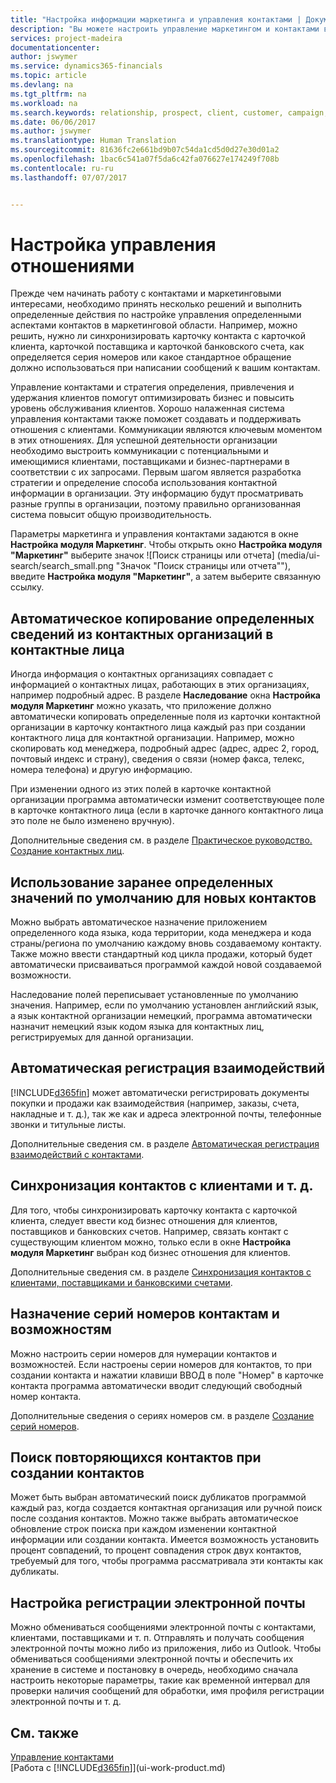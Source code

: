 ```yaml
---
title: "Настройка информации маркетинга и управления контактами | Документы Майкрософт"
description: "Вы можете настроить управление маркетингом и контактами в Financials для оптимизации отношений с потенциальными и текущими клиентами и повышения качества кампаний и рекламных акций."
services: project-madeira
documentationcenter: 
author: jswymer
ms.service: dynamics365-financials
ms.topic: article
ms.devlang: na
ms.tgt_pltfrm: na
ms.workload: na
ms.search.keywords: relationship, prospect, client, customer, campaign, promo
ms.date: 06/06/2017
ms.author: jswymer
ms.translationtype: Human Translation
ms.sourcegitcommit: 81636fc2e661bd9b07c54da1cd5d0d27e30d01a2
ms.openlocfilehash: 1bac6c541a07f5da6c42fa076627e174249f708b
ms.contentlocale: ru-ru
ms.lasthandoff: 07/07/2017


---
```

# <a name="setting-up-relationship-management"></a>Настройка управления отношениями
Прежде чем начинать работу с контактами и маркетинговыми интересами, необходимо принять несколько решений и выполнить определенные действия по настройке управления определенными аспектами контактов в маркетинговой области. Например, можно решить, нужно ли синхронизировать карточку контакта с карточкой клиента, карточкой поставщика и карточкой банковского счета, как определяется серия номеров или какое стандартное обращение должно использоваться при написании сообщений к вашим контактам.

Управление контактами и стратегия определения, привлечения и удержания клиентов помогут оптимизировать бизнес и повысить уровень обслуживания клиентов. Хорошо налаженная система управления контактами также поможет создавать и поддерживать отношения с клиентами. Коммуникации являются ключевым моментом в этих отношениях. Для успешной деятельности организации необходимо выстроить коммуникации с потенциальными и имеющимися клиентами, поставщиками и бизнес-партнерами в соответствии с их запросами. Первым шагом является разработка стратегии и определение способа использования контактной информации в организации. Эту информацию будут просматривать разные группы в организации, поэтому правильно организованная система повысит общую производительность.

Параметры маркетинга и управления контактами задаются в окне **Настройка модуля Маркетинг**. Чтобы открыть окно **Настройка модуля "Маркетинг"** выберите значок ![Поиск страницы или отчета] (media/ui-search/search_small.png "Значок "Поиск страницы или отчета""), введите **Настройка модуля "Маркетинг"**, а затем выберите связанную ссылку.

## <a name="automatically-copying-specific-information-from-the-contact-companies-to-the-contact-persons"></a>Автоматическое копирование определенных сведений из контактных организаций в контактные лица
Иногда информация о контактных организациях совпадает с информацией о контактных лицах, работающих в этих организациях, например подробный адрес. В разделе **Наследование** окна **Настройка модуля Маркетинг** можно указать, что приложение должно автоматически копировать определенные поля из карточки контактной организации в карточку контактного лица каждый раз при создании контактного лица для контактной организации. Например, можно скопировать код менеджера, подробный адрес (адрес, адрес 2, город, почтовый индекс и страну), сведения о связи (номер факса, телекс, номера телефона) и другую информацию.

При изменении одного из этих полей в карточке контактной организации программа автоматически изменит соответствующее поле в карточке контактного лица (если в карточке данного контактного лица это поле не было изменено вручную).

Дополнительные сведения см. в разделе [Практическое руководство. Создание контактных лиц](marketing-how-create-contact-persons.md).

## <a name="using-predefined-defaults-on-new-contacts"></a>Использование заранее определенных значений по умолчанию для новых контактов
Можно выбрать автоматическое назначение приложением определенного кода языка, кода территории, кода менеджера и кода страны/региона по умолчанию каждому вновь создаваемому контакту. Также можно ввести стандартный код цикла продажи, который будет автоматически присваиваться программой каждой новой создаваемой возможности.

Наследование полей переписывает установленные по умолчанию значения. Например, если по умолчанию установлен английский язык, а язык контактной организации немецкий, программа автоматически назначит немецкий язык кодом языка для контактных лиц, регистрируемых для данной организации.

<!--You can also setup a default salutation that the program automatically assigns to your contacts. You can use these salutations in your interaction template attachments (for example, Microsoft Word documents). When setting up a default salutation, you can enter a salutation text and a salutation format. For example, if the salutation text is Dear, and the salutation format is Salutation Text + Title + Name, the program will automatically enter Dear Mr. John Smith as a salutation for a contact called John Smith.-->

## <a name="automatically-recording-interactions"></a>Автоматическая регистрация взаимодействий
[!INCLUDE[d365fin](includes/d365fin_md.md)] может автоматически регистрировать документы покупки и продажи как взаимодействия (например, заказы, счета, накладные и т. д.), так же как и адреса электронной почты, телефонные звонки и титульные листы.

Дополнительные сведения см. в разделе [Автоматическая регистрация взаимодействий с контактами](marketing-auto-record-interactions.md).

## <a name="synchronizing-contacts-with-customers-and-more"></a>Синхронизация контактов с клиентами и т. д.
Для того, чтобы синхронизировать карточку контакта с карточкой клиента, следует ввести код бизнес отношения для клиентов, поставщиков и банковских счетов. Например, связать контакт с существующим клиентом можно, только если в окне **Настройка модуля Маркетинг** выбран код бизнес отношения для клиентов.

Дополнительные сведения см. в разделе [Синхронизация контактов с клиентами, поставщиками и банковскими счетами](marketing-synchronize-contacts-customers-vendors-bank-accounts.md).

## <a name="assigning-a-number-series-to-contacts-and-opportunities"></a>Назначение серий номеров контактам и возможностям
Можно настроить серии номеров для нумерации контактов и возможностей. Если настроены серии номеров для контактов, то при создании контакта и нажатии клавиши ВВОД в поле "Номер" в карточке контакта программа автоматически вводит следующий свободный номер контакта.

Дополнительные сведения о сериях номеров см. в разделе [Создание серий номеров](ui-create-number-series.md).

## <a name="searching-for-duplicate-contacts-when-contacts-are-created"></a>Поиск повторяющихся контактов при создании контактов
Может быть выбран автоматический поиск дубликатов программой каждый раз, когда создается контактная организация или ручной поиск после создания контактов. Можно также выбрать автоматическое обновление строк поиска при каждом изменении контактной информации или создании контакта. Имеется возможность установить процент совпадений, то процент совпадения строк двух контактов, требуемый для того, чтобы программа рассматривала эти контакты как дубликаты.

## <a name="setting-up-email-logging"></a>Настройка регистрации электронной почты
Можно обмениваться сообщениями электронной почты с контактами, клиентами, поставщиками и т. п. Отправлять и получать сообщения электронной почты можно либо из приложения, либо из Outlook. Чтобы обмениваться сообщениями электронной почты и обеспечить их хранение в системе и постановку в очередь, необходимо сначала настроить некоторые параметры, такие как временной интервал для проверки наличия сообщений для обработки, имя профиля регистрации электронной почты и т. д.

## <a name="see-also"></a>См. также
[Управление контактами](marketing-contacts.md)  
[Работа с [!INCLUDE[d365fin](includes/d365fin_md.md)]](ui-work-product.md)  

